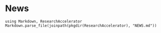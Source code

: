 # News

```@eval
using Markdown, ResearchAccelerator
Markdown.parse_file(joinpath(pkgdir(ResearchAccelerator), "NEWS.md"))
```
